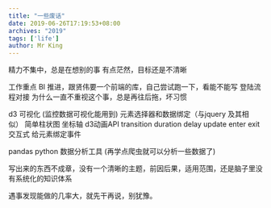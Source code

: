 ```yaml
---
title: "一些废话"
date: 2019-06-26T17:19:53+08:00
archives: "2019"
tags: ['life']
author: Mr King
---
```


精力不集中，总是在想别的事
有点茫然，目标还是不清晰

工作重点 BI 推进，跟贤伟要一个前端的库，自己尝试跑一下，看能不能写
登陆流程对接
为什么一直不重视这个事，总是再往后拖，坏习惯


d3 可视化 (监控数据可视化能用到)
元素选择器和数据绑定（与jquery 及其相似）
简单柱状图
坐标轴
d3动画API transition duration delay
update enter exit
交互式 给元素绑定事件

pandas python 数据分析工具 (再学点爬虫就可以分析一些数据了)

写出来的东西不成章，没有一个清晰的主题，前因后果，适用范围，还是脑子里没有系统化的知识体系

遇事发现能做的几率大，就先干再说，别犹豫。